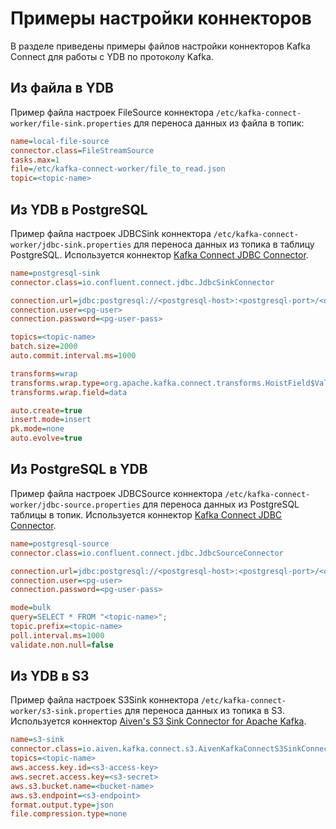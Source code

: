 # Примеры настройки коннекторов
В разделе приведены примеры файлов настройки коннекторов Kafka Connect для работы с YDB по протоколу Kafka.

## Из файла в YDB
Пример файла настроек FileSource коннектора `/etc/kafka-connect-worker/file-sink.properties` для переноса данных из файла в топик:
```ini
name=local-file-source
connector.class=FileStreamSource
tasks.max=1
file=/etc/kafka-connect-worker/file_to_read.json
topic=<topic-name>
```

## Из YDB в PostgreSQL
Пример файла настроек JDBCSink коннектора `/etc/kafka-connect-worker/jdbc-sink.properties` для переноса данных из топика в таблицу PostgreSQL. Используется коннектор [Kafka Connect JDBC Connector](https://github.com/confluentinc/kafka-connect-jdbc).
```ini
name=postgresql-sink
connector.class=io.confluent.connect.jdbc.JdbcSinkConnector

connection.url=jdbc:postgresql://<postgresql-host>:<postgresql-port>/<db>
connection.user=<pg-user>
connection.password=<pg-user-pass>

topics=<topic-name>
batch.size=2000
auto.commit.interval.ms=1000

transforms=wrap
transforms.wrap.type=org.apache.kafka.connect.transforms.HoistField$Value
transforms.wrap.field=data

auto.create=true
insert.mode=insert
pk.mode=none
auto.evolve=true
```

## Из PostgreSQL в YDB
Пример файла настроек JDBCSource коннектора `/etc/kafka-connect-worker/jdbc-source.properties` для переноса данных из PostgreSQL таблицы в топик. Используется коннектор [Kafka Connect JDBC Connector](https://github.com/confluentinc/kafka-connect-jdbc).
```ini
name=postgresql-source
connector.class=io.confluent.connect.jdbc.JdbcSourceConnector

connection.url=jdbc:postgresql://<postgresql-host>:<postgresql-port>/<db>
connection.user=<pg-user>
connection.password=<pg-user-pass>

mode=bulk
query=SELECT * FROM "<topic-name>";
topic.prefix=<topic-name>
poll.interval.ms=1000
validate.non.null=false
```

## Из YDB в S3
Пример файла настроек S3Sink коннектора `/etc/kafka-connect-worker/s3-sink.properties` для переноса данных из топика в S3. Используется коннектор [Aiven's S3 Sink Connector for Apache Kafka](https://github.com/Aiven-Open/s3-connector-for-apache-kafka).
```ini
name=s3-sink
connector.class=io.aiven.kafka.connect.s3.AivenKafkaConnectS3SinkConnector
topics=<topic-name>
aws.access.key.id=<s3-access-key>
aws.secret.access.key=<s3-secret>
aws.s3.bucket.name=<bucket-name>
aws.s3.endpoint=<s3-endpoint>
format.output.type=json
file.compression.type=none
```

